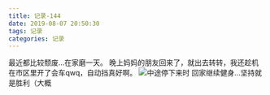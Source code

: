 ```yaml
---
title: 记录-144
date: 2019-08-07 20:50:30
tags: 记录
categories: 记录
---
```

最近都比较颓废...在家磨一天。
晚上妈妈的朋友回来了，就出去转转，我还趁机在市区里开了会车qwq，自动挡真好啊。
![中途停下来时](/img/记录144-1.jpg)
回家继续健身...坚持就是胜利（大概
